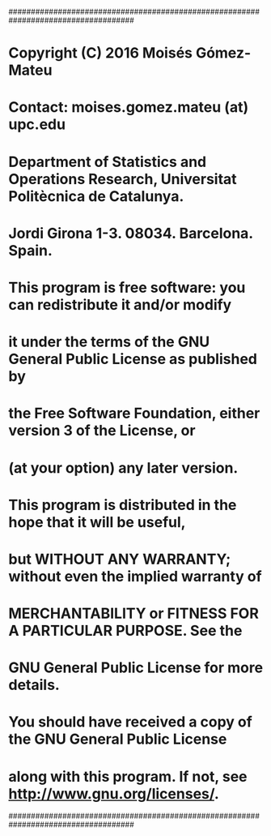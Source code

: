 ####################################################################################
# Copyright (C) 2016 Moisés Gómez-Mateu 
#
# Contact: moises.gomez.mateu (at) upc.edu
# Department of Statistics and Operations Research, Universitat Politècnica de Catalunya.
# Jordi Girona 1-3. 08034. Barcelona. Spain.
#  
# This program is free software: you can redistribute it and/or modify
# it under the terms of the GNU General Public License as published by
# the Free Software Foundation, either version 3 of the License, or
# (at your option) any later version.
# 
# This program is distributed in the hope that it will be useful,
# but WITHOUT ANY WARRANTY; without even the implied warranty of
# MERCHANTABILITY or FITNESS FOR A PARTICULAR PURPOSE.  See the
# GNU General Public License for more details.
# 
# You should have received a copy of the GNU General Public License
# along with this program.  If not, see <http://www.gnu.org/licenses/>.
####################################################################################
